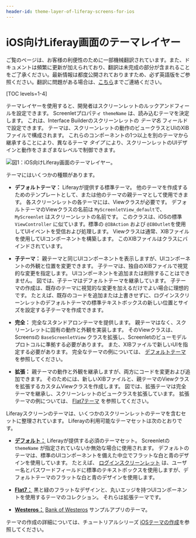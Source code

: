 ```yaml
---
header-id: theme-layer-of-liferay-screens-for-ios
---
```


# iOS向けLiferay画面のテーマレイヤー

<p class="alert alert-info"><span class="wysiwyg-color-blue120">ご覧のページは、お客様の利便性のために一部機械翻訳されています。また、ドキュメントは頻繁に更新が加えられており、翻訳は未完成の部分が含まれることをご了承ください。最新情報は都度公開されておりますため、必ず英語版をご参照ください。翻訳に問題がある場合は、<a href="mailto:support-content-jp@liferay.com">こちら</a>までご連絡ください。</span></p>

[TOC levels=1-4]

テーマレイヤーを使用すると、開発者はスクリーンレットのルックアンドフィールを設定できます。 Screenletプロパティ `themeName` は、読み込むテーマを決定します。 これは、Interface Builderのスクリーンレットの *テーマ名* フィールドで設定できます。 テーマは、スクリーンレットの動作のビュークラスとUIのXIBファイルで構成されます。 これらのコンポーネントの1つ以上を別のテーマから継承することにより、異なるテーマ *タイプ* により、スクリーンレットのUIデザインと動作をさまざまなレベルで制御できます。

![図1：iOS向けLiferay画面のテーマレイヤー。](../../../../images/screens-ios-architecture-04.png)

テーマにはいくつかの種類があります。

  - **デフォルトテーマ：** Liferayが提供する標準テーマ。 他のテーマを作成するためのテンプレートとして、または他のテーマの親テーマとして使用できます。 各スクリーンレットの各テーマには、Viewクラスが必要です。 デフォルトテーマのViewクラスの名前は `MyScreenletView_default`で、 `MyScreenlet` はスクリーンレットの名前です。 このクラスは、iOSの標準 `ViewController` に似ています。標準の `@IBAction` および `@IBOutlet`を使用してUIイベントを受信および処理します。 Viewクラスは通常、XIBファイルを使用してUIコンポーネントを構築します。 このXIBファイルはクラスにバインドされています。

  - **子テーマ：** 親テーマと同じUIコンポーネントを表示しますが、UIコンポーネントの外観と位置を変更できます。 子テーマは、独自のXIBファイルで視覚的な変更を指定します。 UIコンポーネントを追加または削除することはできません。 図では、子テーマはデフォルトテーマを継承しています。 子テーマの作成は、既存のテーマに視覚的な変更を加えるだけでよい場合に理想的です。 たとえば、既存のコードを追加または上書きせずに、ログインスクリーンレットのデフォルトテーマの標準テキストボックスの新しい位置とサイズを設定する子テーマを作成できます。

  - **完全：** 完全なスタンドアロンテーマを提供します。 親テーマはなく、スクリーンレットに固有の動作と外観を実装します。 そのViewクラスは、Screensの `BaseScreenletView` クラスを拡張し、Screenletのビューモデルプロトコルに準拠する必要があります。 また、XIBファイルで新しいUIを指定する必要があります。 完全なテーマの例については、 [デフォルトテーマ](https://github.com/liferay/liferay-screens/tree/master/ios/Framework/Themes/Default) を参照してください。

  - **拡張：** 親テーマの動作と外観を継承しますが、両方にコードを変更および追加できます。 そのためには、新しいXIBファイルと、親テーマのViewクラスを拡張するカスタムViewクラスを作成します。 図では、拡張テーマは完全テーマを継承し、スクリーンレットのビュークラスを拡張しています。 拡張テーマの例については、 [Flat7テーマ](https://github.com/liferay/liferay-screens/tree/master/ios/Framework/Themes/Flat7) を参照してください。

Liferayスクリーンのテーマは、いくつかのスクリーンレットのテーマを含むセットに整理されています。 Liferayの利用可能なテーマセットは次のとおりです。

  - [**デフォルト：**](https://github.com/liferay/liferay-screens/tree/master/ios/Framework/Themes/Default) Liferayが提供する必須のテーマセット。 Screenletの `themeName` が指定されていないか無効な場合に使用されます。 デフォルトのテーマは、標準のUIコンポーネントを備えた中立でフラットな白と青のデザインを使用しています。 たとえば、 [ログインスクリーンレット](https://github.com/liferay/liferay-screens/tree/master/ios/Framework/Core/Auth/LoginScreenlet) は、ユーザー名とパスワードフィールドに標準のテキストボックスを使用しますが、デフォルトテーマのフラットな白と青のデザインを使用します。

  - [**Flat7：**](https://github.com/liferay/liferay-screens/tree/master/ios/Framework/Themes/Flat7) 黒と緑のフラットなデザインと、丸いエッジを持つUIコンポーネントを使用するテーマのコレクション。 それらは拡張テーマです。

  - [**Westeros：**](https://github.com/liferay/liferay-screens/tree/master/ios/Samples/WesterosBank/Theme) [Bank of Westeros](https://github.com/liferay/liferay-screens/tree/master/ios/Samples/WesterosBank/App) サンプルアプリのテーマ。

テーマの作成の詳細については、チュートリアルシリーズ [iOSテーマの作成](/docs/7-1/tutorials/-/knowledge_base/t/creating-ios-themes)を参照してください。
